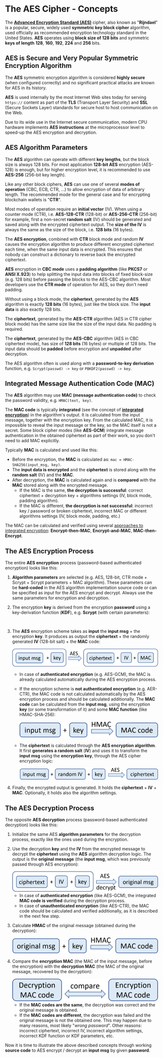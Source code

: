# The AES Cipher - Concepts

The [**Advanced Encryption Standard (AES)**](https://en.wikipedia.org/wiki/Advanced\_Encryption\_Standard) cipher, also known as "**Rijndael**" is a popular, secure, widely used **symmetric key block cipher** algorithm, used officially as recommended encryption technology standard in the United States. **AES** operates using **block size of 128 bits** and symmetric **keys of length** **128**, **160**, **192**, **224** and **256** bits.

## AES is Secure and Very Popular Symmetric Encryption Algorithm

The **AES** symmetric encryption algorithm is considered **highly secure** (when configured correctly) and no significant practical attacks are known for AES in its history.

**AES** is used internally by the most Internet Web sites today for serving `https://` content as part of the **TLS** (Transport Layer Security) and **SSL** (Secure Sockets Layer) standards for secure host to host communication on the Web.

Due to its wide use in the Internet secure communication, modern CPU hardware implements **AES instructions** at the microprocessor level to speed-up the AES encryption and decryption.

## AES Algorithm Parameters

The **AES** algorithm can operate with different **key lengths**, but the block size is always 128 bits. For most application **128-bit AES** encryption (AES-128) is enough, but for higher encryption level, it is recommended to use **AES-256** (256-bit key length).

Like any other block ciphers, **AES** can use one of several **modes of operation** (CBC, ECB, CTR, …) to allow encryption of data of arbitrary length. The recommended mode for the general case and for encrypting blockchain wallets is "**CTR**".

Most modes of operation require an **initial vector** (IV). When using a counter mode (CTR), i.e. **AES-128-CTR** (128-bit) or **AES-256-CTR** (256-bit) for example, first a non-secret **random salt** (IV) should be generated and saved along with the encrypted ciphertext output. The **size of the IV** is always the same as the size of the block, i.e. **128 bits** (16 bytes).

The **AES encryption**, combined with **CTR** block mode and random **IV** causes the encryption algorithm to produce different encrypted ciphertext each time, when the same input data is encrypted. This ensures that nobody can construct a dictionary to reverse back the encrypted ciphertext.

**AES** encryption in **CBC mode** uses a **padding algorithm** (like **PKCS7** or **ANSI X.923**) to help splitting the input data into blocks of fixed block-size (e.g. 128 bits) before passing the blocks to the AES-CBC algorithm. Most developers use the **CTR mode** of operation for AES, so they don't need padding.

Without using a block mode, the **ciphertext**, generated by the **AES** algorithm is exactly **128 bits** (16 bytes), just like the block size. The **input data** is also exactly 128 bits.

The **ciphertext**, generated by the **AES-CTR** algorithm (AES in CTR cipher block mode) has the same size like the size of the input data. No padding is required.

The **ciphertext**, generated by the **AES-CBC** algorithm (AES in CBC ciphertext mode), has size of **128 bits** (16 bytes) or multiple of 128 bits. The input data should be **padded** before encryption and **unpadded** after decryption.

The AES algorithm often is used along with a **password-to-key derivation** function, e.g. `Scrypt(passwd) -> key` or `PBKDF2(passwd) -> key`.

## Integrated Message Authentication Code (MAC)

The **AES** algorithm may use **MAC (message authentication code)** to check the password validity, e.g. `HMAC(text, key)`.

The **MAC code** is typically **integrated** (see the concept of [**integrated encryption**](https://en.wikipedia.org/wiki/Authenticated\_encryption#Approaches\_to\_authenticated\_encryption)) in the algorithm's output. It is calculated from the input message, together with the encryption key. From the calculated MAC, it is impossible to reveal the input message or the key, so the MAC itself is not a secret. Some block cipher modes (like **AES-GCM**) integrate message authentication in the obtained ciphertext as part of their work, so you don't need to add MAC explicitly.

Typically **MAC** is calculated and used like this:

* Before the encryption, the **MAC** is calculated as: `mac = HMAC-SHA256(input_msg, key)`.
* The **input data is encrypted** and the **ciphertext** is stored along with the **random salt** (IV) and the **MAC**.
* After decryption, the **MAC** is calculated again and is **compared** with the **MAC** stored along with the encrypted message.
  * If the MAC is the same, **the decryption is successful**: correct ciphertext + decryption key + algorithms settings (IV, block mode, padding algorithm).
  * If the MAC is different, **the decryption is not successful**: incorrect key / password or broken ciphertext, incorrect MAC or different algorithms settings (IV, block mode, padding, etc.)

The MAC can be calculated and verified using several [approaches to integrated encryption](https://en.wikipedia.org/wiki/Authenticated\_encryption#Approaches\_to\_authenticated\_encryption): **Encrypt-then-MAC**, **Encrypt-and-MAC**, **MAC-then-Encrypt**.

## The AES Encryption Process

The entire **AES encryption** process (password-based authenticated encryption) looks like this:

1. **Algorithm parameters** are selected (e.g. AES, 128-bit, CTR mode + Scrypt + Scrypt parameters + MAC algorithm). These parameters can be **hard-coded** in the AES algorithm implementation source code or can be specified as input for the AES encrypt and decrypt. Always use the same parameters for encryption and decryption.
2.  The encryption **key** is derived from the encryption **password** using a key-derivation function (**KDF**), e.g. **Scrypt** (with certain parameters):

    <img src="../.gitbook/assets/password-kdf-key.png" alt="" data-size="original">
3.  The **AES** encryption scheme takes as **input** the **input msg** + the encryption **key**. It produces as output the **ciphertext** + the randomly generated **IV** (128-bit salt) + the **MAC** code:

    <img src="../.gitbook/assets/aes-input-output.png" alt="" data-size="original">

    * In case of **authenticated encryption** (e.g. AES-GCM), the MAC is already calculated automatically during the AES encryption process.
    *   If the encryption scheme is **not authenticated encryption** (e.g. AER-CTR), the MAC code is not calculated automatically by the AES encryption process and should be calculated additionally. The **MAC code** can be calculated from the **input msg**, using the encryption **key** (or some transformation of it) and some **MAC function** (like HMAC-SHA-256):

        <img src="../.gitbook/assets/hmac-calculation-aes.png" alt="" data-size="original">
    *   The **ciphertext** is calculated through the **AES encryption algorithm**. It first **generates a random salt** (**IV**) and uses it to transform the **input msg** using the **encryption key**, through the AES cipher encryption logic:

        <img src="../.gitbook/assets/aes-encryption-process.png" alt="" data-size="original">
4. Finally, the encrypted output is generated. It holds the **ciphertext** + **IV** + **MAC**. Optionally, it holds also the algorithm settings.

## The AES Decryption Process

The opposite **AES decryption** process (password-based authenticated decryption) looks like this:

1. Initialize the same AES **algorithm parameters** for the decryption process, exactly like the ones used during the encryption.
2.  Use the decryption **key** and the **IV** from the encrypted message to decrypt the **ciphertext** using the **AES** algorithm decryption logic. The output is the **original message** (the **input msg**, which was previously passed through AES encryption):

    <img src="../.gitbook/assets/aes-decrypt-msg.png" alt="" data-size="original">

    * In case of **authenticated encryption** (like AES-GCM), the integrated **MAC code is verified** during the decryption process.
    * In case of **unauthenticated encryption** (like AES-CTR), the MAC code should be calculated and verified additionally, as it is described in the next few step.
3.  Calculate **HMAC** of the original message (obtained during the decryption):

    <img src="../.gitbook/assets/hmac-original-msg.png" alt="" data-size="original">
4.  Compare the **encryption MAC** (the MAC of the input message, before the encryption) with the **decryption MAC** (the MAC of the original message, recovered by the decryption):

    <img src="../.gitbook/assets/compare-encryption-decryption-mac.png" alt="" data-size="original">

    * If the **MAC codes are the same**, the decryption was correct and the original message is obtained.
    * If the **MAC codes are different**, the decryption was failed and the original message is not the obtained one. This may happen due to many reasons, most likely "_wrong password_". Other reasons: incorrect ciphertext, incorrect IV, incorrect algorithm settings, incorrect KDF function or KDF parameters, etc.

Now it is time to illustrate the above described concepts through working **source code** to AES encrypt / decrypt an **input msg** by given **password**.
